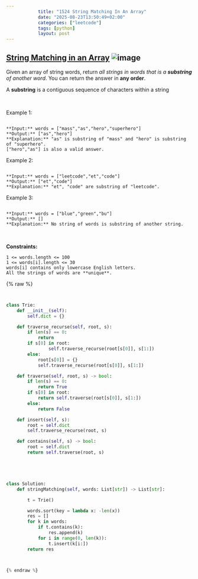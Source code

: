 ```yaml
---
            title: "1524 String Matching In An Array"
            date: "2025-08-23T13:50:49+02:00"
            categories: ["leetcode"]
            tags: [python]
            layout: post
---
```

            
## [String Matching in an Array](https://leetcode.com/problems/string-matching-in-an-array) ![image](https://img.shields.io/badge/Difficulty-Easy-brightgreen)

Given an array of string words, return *all strings in *words* that is a **substring** of another word*. You can return the answer in **any order**.

A **substring** is a contiguous sequence of characters within a string

 

Example 1:

```

**Input:** words = ["mass","as","hero","superhero"]
**Output:** ["as","hero"]
**Explanation:** "as" is substring of "mass" and "hero" is substring of "superhero".
["hero","as"] is also a valid answer.

```

Example 2:

```

**Input:** words = ["leetcode","et","code"]
**Output:** ["et","code"]
**Explanation:** "et", "code" are substring of "leetcode".

```

Example 3:

```

**Input:** words = ["blue","green","bu"]
**Output:** []
**Explanation:** No string of words is substring of another string.

```

 

**Constraints:**

	1 <= words.length <= 100
	1 <= words[i].length <= 30
	words[i] contains only lowercase English letters.
	All the strings of words are **unique**.

{% raw %}


```python


class Trie:
    def __init__(self):
        self.dict = {}

    def traverse_recurse(self, root, s):
        if len(s) == 0:
            return
        if s[0] in root:
                self.traverse_recurse(root[s[0]], s[1:])
        else:
            root[s[0]] = {}
            self.traverse_recurse(root[s[0]], s[1:])

    def traverse(self, root, s) -> bool:
        if len(s) == 0:
            return True
        if s[0] in root:
            return self.traverse(root[s[0]], s[1:])
        else:
            return False

    def insert(self, s):
        root = self.dict
        self.traverse_recurse(root, s)

    def contains(self, s) -> bool:
        root = self.dict
        return self.traverse(root, s)





class Solution:
    def stringMatching(self, words: List[str]) -> List[str]:

        t = Trie()

        words.sort(key = lambda x: -len(x))
        res = []
        for k in words:
            if t.contains(k):
                res.append(k)
            for i in range(0, len(k)):
                t.insert(k[i:])
        return res
        


{% endraw %}
```
